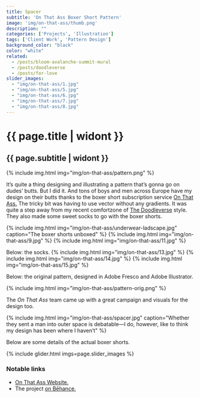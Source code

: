 ```yaml
---
title: Spacer
subtitle: 'On That Ass Boxer Short Pattern'
image: 'img/on-that-ass/thumb.png'
description: ""
categories: ['Projects', 'Illustration']
tags: ['Client Work', 'Pattern Design']
background_color: "black"
color: "white"
related:
  - /posts/bloom-avalanche-summit-mural
  - /posts/doodleverse
  - /posts/for-love
slider_images:
  - "img/on-that-ass/1.jpg"
  - "img/on-that-ass/5.jpg"
  - "img/on-that-ass/6.jpg"
  - "img/on-that-ass/7.jpg"
  - "img/on-that-ass/8.jpg"
---
```

# {{ page.title | widont }}
## {{ page.subtitle | widont }}

{% include img.html img="img/on-that-ass/pattern.png" %}

It’s quite a thing designing and illustrating a pattern that’s gonna go on dudes’ butts. But I did it. And tons of boys and men across Europe have my design on their butts thanks to the boxer short subscription service [On That Ass.](https://onthatass.com/) The tricky bit was having to use vector without any gradients. It was quite a step away from my recent comfortzone of [The Doodleverse](/tags/doodleverse/) style. They also made some sweet socks to go with the boxer shorts.

{% include img.html img="img/on-that-ass/underwear-ladscape.jpg" caption="The boxer shorts unboxed" %}
{% include img.html img="img/on-that-ass/9.jpg" %}
{% include img.html img="img/on-that-ass/11.jpg" %}

Below: the socks.
{% include img.html img="img/on-that-ass/13.jpg" %}
{% include img.html img="img/on-that-ass/14.jpg" %}
{% include img.html img="img/on-that-ass/15.jpg" %}

Below: the original pattern, designed in Adobe Fresco and Adobe Illustrator.

{% include img.html img="img/on-that-ass/pattern-orig.png" %}

The *On That Ass* team came up with a great campaign and visuals for the design too.

{% include img.html img="img/on-that-ass/spacer.jpg" caption="Whether they sent a man into outer space is debatable—I do, however, like to think my design has been where I haven’t" %}

Below are some details of the actual boxer shorts.

{% include glider.html imgs=page.slider_images %}


### Notable links
- [On That Ass Website.](https://onthatass.com/)
- The project [on Bēhance.](https://www.behance.net/gallery/171959453/on-that-ass-Boxer-Short-Pattern)

